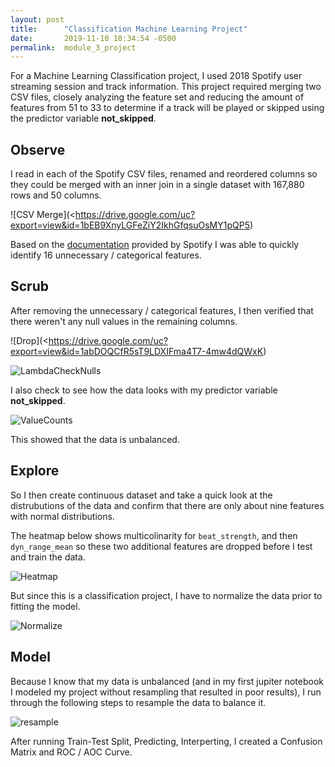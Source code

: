 ```yaml
---
layout: post
title:      "Classification Machine Learning Project"
date:       2019-11-10 18:34:54 -0500
permalink:  module_3_project
---
```



For a Machine Learning Classification project, I used 2018 Spotify user streaming session and track information. This project required merging two CSV files, closely analyzing the feature set and reducing the amount of features from 51 to 33 to determine if a track will be played or skipped using the predictor variable **not_skipped**. 

## Observe

I read in each of the Spotify CSV files, renamed and reordered columns so they could be merged with an inner join in a single dataset with 167,880 rows and 50 columns.

![CSV Merge](<https://drive.google.com/uc?export=view&id=1bEB9XnyLGFeZiY2IkhGfqsuOsMY1pQP5)

Based on the [documentation](https://developer.spotify.com/documentation/web-api/reference/object-model/) provided by Spotify I was able to quickly identify 16 unnecessary / categorical features.

## Scrub

After removing the unnecessary / categorical features, I then verified that there weren't any null values in the remaining columns.

![Drop](<https://drive.google.com/uc?export=view&id=1abDOQCfR5sT9LDXIFma4T7-4mw4dQWxK)

![LambdaCheckNulls](https://drive.google.com/uc?export=view&id=1PT_j_wFQi6fmzqdAjWV4G6NIA5p0H-Lt)

I also check to see how the data looks with my predictor variable **not_skipped**.

![ValueCounts](https://drive.google.com/uc?export=view&id=1TThk0gIzmtu0MXKO31GPgvJHKCYsgGHZ)

This showed that the data is unbalanced.

## Explore

So I then create continuous dataset and take a quick look at the distrubutions of the data and confirm that there are only about nine features with normal distributions.

The heatmap below shows multicolinarity for `beat_strength`, and then `dyn_range_mean` so these two additional features are dropped before I test and train the data.

![Heatmap](https://drive.google.com/uc?export=view&id=1RvJqrEBYH-0qgPps4W4GKqoyLVsUwb1x)

But since this is a classification project, I have to normalize the data prior to fitting the model.

![Normalize](https://drive.google.com/uc?export=view&id=1zyaQouKUm9wEYiZqpzs7hV8cxbCv6SEG)

## Model

Because I know that my data is unbalanced (and in my first jupiter notebook I modeled my project without resampling that resulted in poor results), I run through the following steps to resample the data to balance it.

![resample](https://drive.google.com/uc?export=view&id=1R4K-kIqSue4h8Lx5REzgxl7xPnoVTKiD)

After running Train-Test Split, Predicting, Interperting, I created a Confusion Matrix and ROC / AOC Curve.




